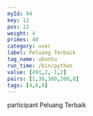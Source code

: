 ```yaml
---
myId: 94
key: 12
pos: 12
weight: 4
primes: 40
category: user
label: Peluang Terbaik
tag_name: ubuntu
run_time: /bin/python
value: [491,2,-1,2]
pairs: [1,30,300,200,8]
tags: [4,6,8]
---
```

participant Peluang Terbaik
